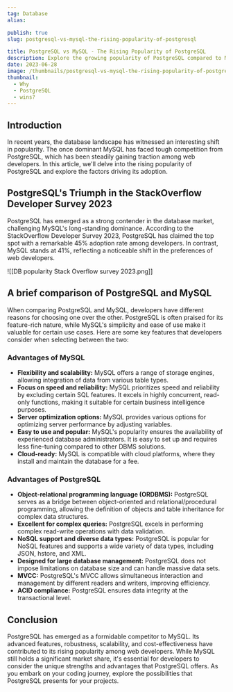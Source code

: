 ```yaml
---
tag: Database
alias:

publish: true
slug: postgresql-vs-mysql-the-rising-popularity-of-postgresql

title: PostgreSQL vs MySQL - The Rising Popularity of PostgreSQL
description: Explore the growing popularity of PostgreSQL compared to MySQL and understand the factors behind this trend in the web development industry.
date: 2023-06-28
image: /thumbnails/postgresql-vs-mysql-the-rising-popularity-of-postgresql.png
thumbnail:
  - Why
  - PostgreSQL
  - wins?
---
```


## Introduction
In recent years, the database landscape has witnessed an interesting shift in popularity. The once dominant MySQL has faced tough competition from PostgreSQL, which has been steadily gaining traction among web developers. In this article, we'll delve into the rising popularity of PostgreSQL and explore the factors driving its adoption.


## PostgreSQL's Triumph in the StackOverflow Developer Survey 2023
PostgreSQL has emerged as a strong contender in the database market, challenging MySQL's long-standing dominance. According to the StackOverflow Developer Survey 2023, PostgreSQL has claimed the top spot with a remarkable 45% adoption rate among developers. In contrast, MySQL stands at 41%, reflecting a noticeable shift in the preferences of web developers.

![[DB popularity Stack Overflow survey 2023.png]]

## A brief comparison of PostgreSQL and MySQL
When comparing PostgreSQL and MySQL, developers have different reasons for choosing one over the other. PostgreSQL is often praised for its feature-rich nature, while MySQL's simplicity and ease of use make it valuable for certain use cases. Here are some key features that developers consider when selecting between the two:

### Advantages of MySQL

- **Flexibility and scalability:** MySQL offers a range of storage engines, allowing integration of data from various table types.
- **Focus on speed and reliability:** MySQL prioritizes speed and reliability by excluding certain SQL features. It excels in highly concurrent, read-only functions, making it suitable for certain business intelligence purposes.
- **Server optimization options:** MySQL provides various options for optimizing server performance by adjusting variables.
- **Easy to use and popular:** MySQL's popularity ensures the availability of experienced database administrators. It is easy to set up and requires less fine-tuning compared to other DBMS solutions.
- **Cloud-ready:** MySQL is compatible with cloud platforms, where they install and maintain the database for a fee.

### Advantages of PostgreSQL

- **Object-relational programming language (ORDBMS):** PostgreSQL serves as a bridge between object-oriented and relational/procedural programming, allowing the definition of objects and table inheritance for complex data structures.
- **Excellent for complex queries:** PostgreSQL excels in performing complex read-write operations with data validation.
- **NoSQL support and diverse data types:** PostgreSQL is popular for NoSQL features and supports a wide variety of data types, including JSON, hstore, and XML.
- **Designed for large database management:** PostgreSQL does not impose limitations on database size and can handle massive data sets.
- **MVCC:** PostgreSQL's MVCC allows simultaneous interaction and management by different readers and writers, improving efficiency.
- **ACID compliance:** PostgreSQL ensures data integrity at the transactional level.

## Conclusion
PostgreSQL has emerged as a formidable competitor to MySQL. Its advanced features, robustness, scalability, and cost-effectiveness have contributed to its rising popularity among web developers. While MySQL still holds a significant market share, it's essential for developers to consider the unique strengths and advantages that PostgreSQL offers. As you embark on your coding journey, explore the possibilities that PostgreSQL presents for your projects.
